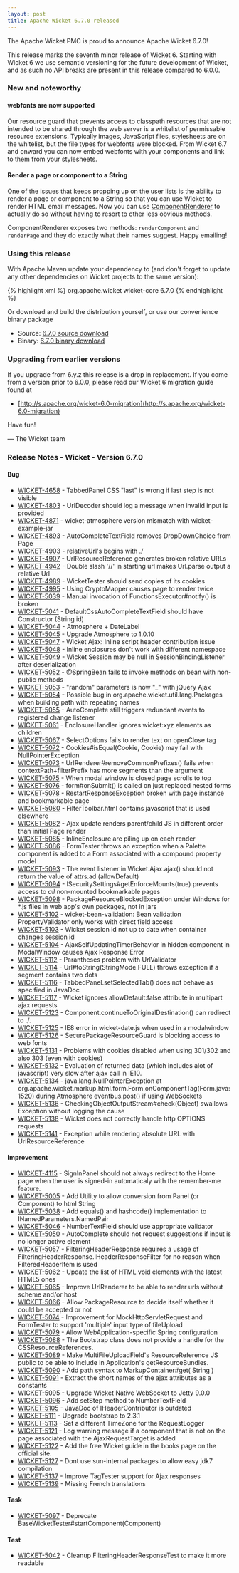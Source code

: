 ```yaml
---
layout: post
title: Apache Wicket 6.7.0 released
---
```


The Apache Wicket PMC is proud to announce Apache Wicket 6.7.0!

This release marks the seventh minor release of Wicket 6. Starting
with Wicket 6 we use semantic versioning for the future development
of Wicket, and as such no API breaks are present in this release
compared to 6.0.0.

### New and noteworthy

#### webfonts are now supported

Our resource guard that prevents access to classpath resources that
are not intended to be shared through the web server is a whitelist
of permissable resource extensions. Typically images, JavaScript
files, stylesheets are on the whitelist, but the file types for
webfonts were blocked. From Wicket 6.7 and onward you can now embed
webfonts with your components and link to them from your stylesheets.

#### Render a page or component to a String

One of the issues that keeps propping up on the user lists is the
ability to render a page or component to a String so that you can use
Wicket to render HTML email messages. Now you can use
[ComponentRenderer](http://ci.apache.org/projects/wicket/apidocs/6.x/org/apache/wicket/core/util/string/ComponentRenderer.html) to
actually do so without having to resort to other less obvious methods.

ComponentRenderer exposes two methods: `renderComponent` and
`renderPage` and they do exactly what their names suggest. Happy
emailing!

### Using this release

With Apache Maven update your dependency to (and don't forget to
update any other dependencies on Wicket projects to the same version):

{% highlight xml %}
<dependency>
    <groupId>org.apache.wicket</groupId>
    <artifactId>wicket-core</artifactId>
    <version>6.7.0</version>
</dependency>
{% endhighlight %}

Or download and build the distribution yourself, or use our
convenience binary package

 * Source: [6.7.0 source download](http://www.apache.org/dyn/closer.cgi/wicket/6.7.0)
 * Binary: [6.7.0 binary download](http://www.apache.org/dyn/closer.cgi/wicket/6.7.0/binaries)

### Upgrading from earlier versions

If you upgrade from 6.y.z this release is a drop in replacement. If
you come from a version prior to 6.0.0, please read our Wicket 6
migration guide found at

 * [http://s.apache.org/wicket-6.0-migration](http://s.apache.org/wicket-6.0-migration)

Have fun!

— The Wicket team

### Release Notes - Wicket - Version 6.7.0

#### Bug

 * [WICKET-4658](https://issues.apache.org/jira/browse/WICKET-4658) - TabbedPanel CSS "last" is wrong if last step is not visible
 * [WICKET-4803](https://issues.apache.org/jira/browse/WICKET-4803) - UrlDecoder should log a message when invalid input is provided
 * [WICKET-4871](https://issues.apache.org/jira/browse/WICKET-4871) - wicket-atmosphere version mismatch with wicket-example-jar
 * [WICKET-4893](https://issues.apache.org/jira/browse/WICKET-4893) - AutoCompleteTextField removes DropDownChoice from Page
 * [WICKET-4903](https://issues.apache.org/jira/browse/WICKET-4903) - relativeUrl's begins with ./
 * [WICKET-4907](https://issues.apache.org/jira/browse/WICKET-4907) - UrlResourceReference generates broken relative URLs
 * [WICKET-4942](https://issues.apache.org/jira/browse/WICKET-4942) - Double slash '//' in starting url makes Url.parse output a relative Url
 * [WICKET-4989](https://issues.apache.org/jira/browse/WICKET-4989) - WicketTester should send copies of its cookies 
 * [WICKET-4995](https://issues.apache.org/jira/browse/WICKET-4995) - Using CryptoMapper causes page to render twice
 * [WICKET-5039](https://issues.apache.org/jira/browse/WICKET-5039) - Manual invocation of FunctionsExecutor#notify() is broken
 * [WICKET-5041](https://issues.apache.org/jira/browse/WICKET-5041) - DefaultCssAutoCompleteTextField should have Constructor (String id)
 * [WICKET-5044](https://issues.apache.org/jira/browse/WICKET-5044) - Atmosphere + DateLabel
 * [WICKET-5045](https://issues.apache.org/jira/browse/WICKET-5045) - Upgrade Atmosphere to 1.0.10
 * [WICKET-5047](https://issues.apache.org/jira/browse/WICKET-5047) - Wicket Ajax: Inline script header contribution issue
 * [WICKET-5048](https://issues.apache.org/jira/browse/WICKET-5048) - Inline enclosures don't work with different namespace
 * [WICKET-5049](https://issues.apache.org/jira/browse/WICKET-5049) - Wicket Session may be null in SessionBindingListener after deserialization
 * [WICKET-5052](https://issues.apache.org/jira/browse/WICKET-5052) - @SpringBean fails to invoke methods on bean with non-public methods
 * [WICKET-5053](https://issues.apache.org/jira/browse/WICKET-5053) - "random" parameters is now "_" with jQuery Ajax
 * [WICKET-5054](https://issues.apache.org/jira/browse/WICKET-5054) - Possible bug in org.apache.wicket.util.lang.Packages when building path with repeating names
 * [WICKET-5055](https://issues.apache.org/jira/browse/WICKET-5055) - AutoComplete still triggers redundant events to registered change listener
 * [WICKET-5061](https://issues.apache.org/jira/browse/WICKET-5061) - EnclosureHandler ignores wicket:xyz elements as children
 * [WICKET-5067](https://issues.apache.org/jira/browse/WICKET-5067) - SelectOptions fails to render text on openClose tag
 * [WICKET-5072](https://issues.apache.org/jira/browse/WICKET-5072) - Cookies#isEqual(Cookie, Cookie) may fail with NullPointerException
 * [WICKET-5073](https://issues.apache.org/jira/browse/WICKET-5073) - UrlRenderer#removeCommonPrefixes() fails when contextPath+filterPrefix has more segments than the argument
 * [WICKET-5075](https://issues.apache.org/jira/browse/WICKET-5075) - When modal window is closed page scrolls to top
 * [WICKET-5076](https://issues.apache.org/jira/browse/WICKET-5076) - form#onSubmit() is called on just replaced nested forms
 * [WICKET-5078](https://issues.apache.org/jira/browse/WICKET-5078) - RestartResponseException broken with page instance and bookmarkable page
 * [WICKET-5080](https://issues.apache.org/jira/browse/WICKET-5080) - FilterToolbar.html contains javascript that is used elsewhere
 * [WICKET-5082](https://issues.apache.org/jira/browse/WICKET-5082) - Ajax update renders parent/child JS in different order than initial Page render
 * [WICKET-5085](https://issues.apache.org/jira/browse/WICKET-5085) - InlineEnclosure are piling up on each render
 * [WICKET-5086](https://issues.apache.org/jira/browse/WICKET-5086) - FormTester throws an exception when a Palette component is added to a Form associated with a compound property model
 * [WICKET-5093](https://issues.apache.org/jira/browse/WICKET-5093) - The event listener in Wicket.Ajax.ajax() should not return the value of attrs.ad (allowDefault)
 * [WICKET-5094](https://issues.apache.org/jira/browse/WICKET-5094) - ISecuritySettings#getEnforceMounts(true) prevents access to *all* non-mounted bookmarkable pages
 * [WICKET-5098](https://issues.apache.org/jira/browse/WICKET-5098) - PackageResourceBlockedException under Windows for \*\.js files in web app's own packages, not in jars
 * [WICKET-5102](https://issues.apache.org/jira/browse/WICKET-5102) - wicket-bean-validation: Bean validation PropertyValidator only works with direct field access
 * [WICKET-5103](https://issues.apache.org/jira/browse/WICKET-5103) - Wicket session id not up to date when container changes session id
 * [WICKET-5104](https://issues.apache.org/jira/browse/WICKET-5104) - AjaxSelfUpdatingTimerBehavior in hidden component in ModalWindow causes Ajax Response Error
 * [WICKET-5112](https://issues.apache.org/jira/browse/WICKET-5112) - Parantheses problem with UrlValidator
 * [WICKET-5114](https://issues.apache.org/jira/browse/WICKET-5114) - Url#toString(StringMode.FULL) throws exception if a segment contains two dots
 * [WICKET-5116](https://issues.apache.org/jira/browse/WICKET-5116) - TabbedPanel.setSelectedTab() does not behave as specified in JavaDoc
 * [WICKET-5117](https://issues.apache.org/jira/browse/WICKET-5117) - Wicket ignores allowDefault:false attribute in multipart ajax requests
 * [WICKET-5123](https://issues.apache.org/jira/browse/WICKET-5123) - Component.continueToOriginalDestination() can redirect to ./.
 * [WICKET-5125](https://issues.apache.org/jira/browse/WICKET-5125) - IE8 error in wicket-date.js when used in a modalwindow
 * [WICKET-5126](https://issues.apache.org/jira/browse/WICKET-5126) - SecurePackageResourceGuard is blocking access to web fonts
 * [WICKET-5131](https://issues.apache.org/jira/browse/WICKET-5131) - Problems with cookies disabled when using 301/302 and also 303 (even with cookies)
 * [WICKET-5132](https://issues.apache.org/jira/browse/WICKET-5132) - Evaluation of returned data (which includes alot of javascript) very slow after ajax call in IE10.
 * [WICKET-5134](https://issues.apache.org/jira/browse/WICKET-5134) - java.lang.NullPointerException at org.apache.wicket.markup.html.form.Form.onComponentTag(Form.java:1520) during Atmosphere eventbus.post() if using WebSockets
 * [WICKET-5136](https://issues.apache.org/jira/browse/WICKET-5136) - CheckingObjectOutputStream#check(Object) swallows Exception without logging the cause
 * [WICKET-5138](https://issues.apache.org/jira/browse/WICKET-5138) - Wicket does not correctly handle http OPTIONS requests
 * [WICKET-5141](https://issues.apache.org/jira/browse/WICKET-5141) - Exception while rendering absolute URL with UrlResourceReference

#### Improvement

 * [WICKET-4115](https://issues.apache.org/jira/browse/WICKET-4115) - SignInPanel should not always redirect to the Home page when the user is signed-in automaticaly with the remember-me feature.
 * [WICKET-5005](https://issues.apache.org/jira/browse/WICKET-5005) - Add Utility to allow conversion from Panel (or Component) to html String
 * [WICKET-5038](https://issues.apache.org/jira/browse/WICKET-5038) - Add equals() and hashcode() implementation to INamedParameters.NamedPair
 * [WICKET-5046](https://issues.apache.org/jira/browse/WICKET-5046) - NumberTextField should use appropriate validator
 * [WICKET-5050](https://issues.apache.org/jira/browse/WICKET-5050) - AutoComplete should not request suggestions if input is no longer active element
 * [WICKET-5057](https://issues.apache.org/jira/browse/WICKET-5057) - FilteringHeaderResponse requires a usage of FilteringHeaderResponse.IHeaderResponseFilter for no reason when FilteredHeaderItem is used
 * [WICKET-5062](https://issues.apache.org/jira/browse/WICKET-5062) - Update the list of HTML void elements with the latest HTML5 ones
 * [WICKET-5065](https://issues.apache.org/jira/browse/WICKET-5065) - Improve UrlRenderer to be able to render urls without scheme and/or host 
 * [WICKET-5066](https://issues.apache.org/jira/browse/WICKET-5066) - Allow PackageResource to decide itself whether it could be accepted or not
 * [WICKET-5074](https://issues.apache.org/jira/browse/WICKET-5074) - Improvement for MockHttpServletRequest and FormTester to support 'multiple' input type of fileUpload
 * [WICKET-5079](https://issues.apache.org/jira/browse/WICKET-5079) - Allow WebApplication-specific Spring configuration
 * [WICKET-5088](https://issues.apache.org/jira/browse/WICKET-5088) - The Bootstrap class does not provide a handle for the CSSResourceReferences.
 * [WICKET-5089](https://issues.apache.org/jira/browse/WICKET-5089) - Make MultiFileUploadField's ResourceReference JS public to be able to include in Application's getResourceBundles.
 * [WICKET-5090](https://issues.apache.org/jira/browse/WICKET-5090) - Add path syntax to MarkupContainer#get( String )
 * [WICKET-5091](https://issues.apache.org/jira/browse/WICKET-5091) - Extract the short names of the ajax attributes as a constants
 * [WICKET-5095](https://issues.apache.org/jira/browse/WICKET-5095) - Upgrade Wicket Native WebSocket to Jetty 9.0.0
 * [WICKET-5096](https://issues.apache.org/jira/browse/WICKET-5096) - Add setStep method to NumberTextField
 * [WICKET-5105](https://issues.apache.org/jira/browse/WICKET-5105) - JavaDoc of IHeaderContributor is outdated
 * [WICKET-5111](https://issues.apache.org/jira/browse/WICKET-5111) - Upgrade bootstrap to 2.3.1
 * [WICKET-5113](https://issues.apache.org/jira/browse/WICKET-5113) - Set a different TimeZone for the RequestLogger
 * [WICKET-5121](https://issues.apache.org/jira/browse/WICKET-5121) - Log warning message if a component that is not on the page associated with the AjaxRequestTarget is added
 * [WICKET-5122](https://issues.apache.org/jira/browse/WICKET-5122) - Add the free Wicket guide in the books page on the official site.
 * [WICKET-5127](https://issues.apache.org/jira/browse/WICKET-5127) - Dont use sun-internal packages to allow easy jdk7 compilation
 * [WICKET-5137](https://issues.apache.org/jira/browse/WICKET-5137) - Improve TagTester support for Ajax responses
 * [WICKET-5139](https://issues.apache.org/jira/browse/WICKET-5139) - Missing French translations

#### Task

 * [WICKET-5097](https://issues.apache.org/jira/browse/WICKET-5097) - Deprecate BaseWicketTester#startComponent(Component)

#### Test

 * [WICKET-5042](https://issues.apache.org/jira/browse/WICKET-5042) - Cleanup FilteringHeaderResponseTest to make it more readable
 